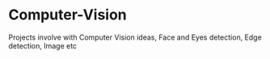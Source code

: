 # Computer-Vision
Projects involve with Computer Vision ideas, Face and Eyes detection, Edge detection, Image etc
